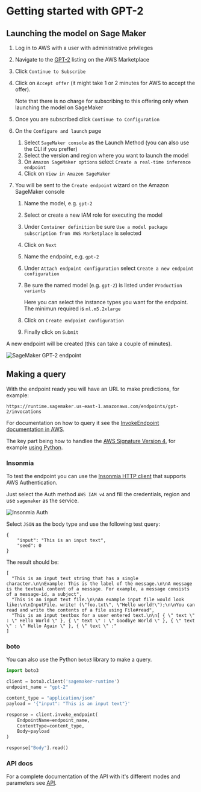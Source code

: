 # Getting started with GPT-2

## Launching the model on Sage Maker

1. Log in to AWS with a user with administrative privileges
1. Navigate to the
[GPT-2](https://aws.amazon.com/marketplace/pp/Daniel-Rodriguez-GPT-2-XL-Text-generation/prodview-cdujckyfypprg)
listing on the AWS Marketplace
1. Click `Continue to Subscribe`
1. Click on `Accept offer` (it might take 1 or 2 minutes for AWS to accept the offer).

    Note that there is no charge for subscribing to this offering only when launching the model on SageMaker

1. Once you are subscribed click `Continue to Configuration`
1. On the `Configure and launch` page
    1. Select `SageMaker console` as the Launch Method (you can also use the CLI if you preffer)
    1. Select the version and region where you want to launch the model
    1. On `Amazon SageMaker options` select `Create a real-time inference endpoint`
    1. Click on `View in Amazon SageMaker`
1. You will be sent to the `Create endpoint` wizard on the Amazon SageMaker console
    1. Name the model, e.g. `gpt-2`
    1. Select or create a new IAM role for executing the model
    1. Under `Container definition` be sure `Use a model package subscription from AWS Marketplace` is selected
    1. Click on `Next`
    1. Name the endpoint, e.g. `gpt-2`
    1. Under `Attach endpoint configuration` select `Create a new endpoint configuration`
    1. Be sure the named model (e.g. `gpt-2`) is listed under `Production variants`

        Here you can select the instance types you want for the endpoint. The minimun required is `ml.m5.2xlarge`

    1. Click on `Create endpoint configuration`
    1. Finally click on `Submit`

A new endpoint will be created (this can take a couple of minutes).

![SageMaker GPT-2 endpoint](/assets/img/models/gpt-2/sagemaker-endpoint.png)

## Making a query

With the endpoint ready you will have an URL to make predictions, for example:
```
https://runtime.sagemaker.us-east-1.amazonaws.com/endpoints/gpt-2/invocations
```

For documentation on how to query it see the [InvokeEndpoint documentation in AWS](https://docs.aws.amazon.com/sagemaker/latest/APIReference/API_runtime_InvokeEndpoint.html).

The key part being how to handlee the
[AWS Signature Version 4](https://docs.aws.amazon.com/AmazonS3/latest/API/sig-v4-authenticating-requests.html),
for example [using Python](https://docs.aws.amazon.com/general/latest/gr/sigv4-signed-request-examples.html).

### Insonmia

To test the endpoint you can use the [Insonmia HTTP client](https://insomnia.rest)
that supports AWS Authentication.

Just select the Auth method `AWS IAM v4` and fill the credentials, region and use
`sagemaker` as the service.

![Insonmia Auth](/assets/img/models/insonmia-aws-auth.png)

Select `JSON` as the body type and use the following test query:

```
{
    "input": "This is an input text",
    "seed": 0
}
```

The result should be:

```
[
  "This is an input text string that has a single character.\n\nExample: This is the label of the message.\n\nA message is the textual content of a message. For example, a message consists of a message-id, a subject",
  "This is an input text file.\n\nAn example input file would look like:\n\nInputFile. write! (\"foo.txt\", \"Hello world!\");\n\nYou can read and write the contents of a file using File#read",
  "This is an input textbox for a user entered text.\n\n[ { \" text \" : \" Hello World \" }, { \" text \" : \" Goodbye World \" }, { \" text \" : \" Hello Again \" }, { \" text \" :"
]
```

### boto

You can also use the Python `boto3` library to make a query.

```python
import boto3

client = boto3.client('sagemaker-runtime')
endpoint_name = "gpt-2"

content_type = "application/json"
payload = '{"input": "This is an input text"}'

response = client.invoke_endpoint(
    EndpointName=endpoint_name,
    ContentType=content_type,
    Body=payload
)

response["Body"].read()
```

### API docs

For a complete documentation of the API with it's different modes and parameters
see [API](/models/gpt-2/api).

